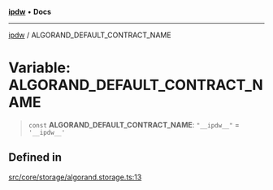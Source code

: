 [**ipdw**](../README.md) • **Docs**

***

[ipdw](../globals.md) / ALGORAND\_DEFAULT\_CONTRACT\_NAME

# Variable: ALGORAND\_DEFAULT\_CONTRACT\_NAME

> `const` **ALGORAND\_DEFAULT\_CONTRACT\_NAME**: `"__ipdw__"` = `'__ipdw__'`

## Defined in

[src/core/storage/algorand.storage.ts:13](https://github.com/ansi-code/ipdw/blob/d3334c70f49293ce3e0ff61a485778d41bda3a8d/src/core/storage/algorand.storage.ts#L13)
